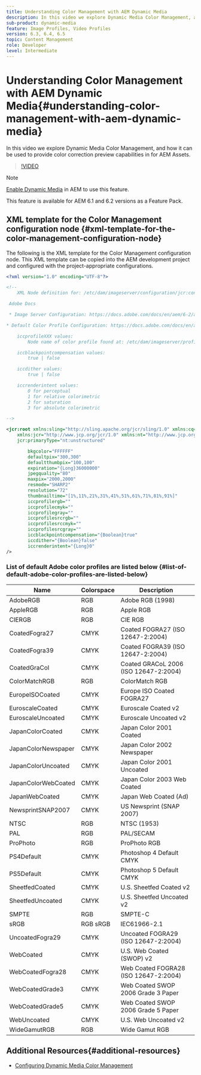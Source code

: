 ```yaml
---
title: Understanding Color Management with AEM Dynamic Media
description: In this video we explore Dynamic Media Color Management, and how it can be used to provide color correction preview capabilities in for AEM Assets.
sub-product: dynamic-media
feature: Image Profiles, Video Profiles
version: 6.3, 6.4, 6.5
topic: Content Management
role: Developer
level: Intermediate
---
```


# Understanding Color Management with AEM Dynamic Media{#understanding-color-management-with-aem-dynamic-media}

In this video we explore Dynamic Media Color Management, and how it can be used to provide color correction preview capabilities in for AEM Assets.

>[!VIDEO](https://video.tv.adobe.com/v/16792/?quality=9&learn=on)

>[!NOTE]
>
>[Enable Dynamic Media](https://experienceleague.adobe.com/docs/experience-manager-release-information/aem-release-updates/previous-updates/aem-previous-versions.html) in AEM to use this feature.

This feature is available for AEM 6.1 and 6.2 versions as a Feature Pack.

## XML template for the Color Management configuration node {#xml-template-for-the-color-management-configuration-node}

The following is the XML template for the Color Management configuration node. This XML template can be copied into the AEM development project and configured with the project-appropriate configurations.

```xml
<?xml version="1.0" encoding="UTF-8"?>

<!--
    XML Node definition for: /etc/dam/imageserver/configuration/jcr:content/settings

 Adobe Docs

 * Image Server Configuration: https://docs.adobe.com/docs/en/aem/6-2/administer/content/dynamic-media/config-dynamic.html#Configuring%20Dynamic%20Media%20Image%20Settings

* Default Color Profile Configuration: https://docs.adobe.com/docs/en/aem/6-1/administer/content/dynamic-media/config-dynamic.html#Configuring%20the%20default%20color%20profiles

    iccprofileXXX values:
        Node name of color profile found at: /etc/dam/imageserver/profiles

    iccblackpointcompensation values:
        true | false

    iccdither values:
        true | false

    iccrenderintent values:
        0 for perceptual
        1 for relative colorimetric
        2 for saturation
        3 for absolute colorimetric

-->

<jcr:root xmlns:sling="http://sling.apache.org/jcr/sling/1.0" xmlns:cq="http://www.day.com/jcr/cq/1.0"
    xmlns:jcr="http://www.jcp.org/jcr/1.0" xmlns:nt="http://www.jcp.org/jcr/nt/1.0"
    jcr:primaryType="nt:unstructured"

        bkgcolor="FFFFFF"
        defaultpix="300,300"
        defaultthumbpix="100,100"
        expiration="{Long}36000000"
        jpegquality="80"
        maxpix="2000,2000"
        resmode="SHARP2"
        resolution="72"
        thumbnailtime="[1%,11%,21%,31%,41%,51%,61%,71%,81%,91%]"
        iccprofilergb=""
        iccprofilecmyk=""
        iccprofilegray=""
        iccprofilesrcrgb=""
        iccprofilesrccmyk=""
        iccprofilesrcgray=""
        iccblackpointcompensation="{Boolean}true"
        iccdither="{Boolean}false"
        iccrenderintent="{Long}0"
/>

```

### List of default Adobe color profiles are listed below {#list-of-default-adobe-color-profiles-are-listed-below}

| Name                | Colorspace | Description                           |
| ------------------- | ---------- | ------------------------------------- |
| AdobeRGB            | RGB        | Adobe RGB (1998)                      |
| AppleRGB            | RGB        | Apple RGB                             |
| CIERGB              | RGB        | CIE RGB                               |
| CoatedFogra27       | CMYK       | Coated FOGRA27 (ISO 12647-2:2004)     |
| CoatedFogra39       | CMYK       | Coated FOGRA39 (ISO 12647-2:2004)     |
| CoatedGraCol        | CMYK       | Coated GRACoL 2006 (ISO 12647-2:2004) |
| ColorMatchRGB       | RGB        | ColorMatch RGB                        |
| EuropeISOCoated     | CMYK       | Europe ISO Coated FOGRA27             |
| EuroscaleCoated     | CMYK       | Euroscale Coated v2                   |
| EuroscaleUncoated   | CMYK       | Euroscale Uncoated v2                 |
| JapanColorCoated    | CMYK       | Japan Color 2001 Coated               |
| JapanColorNewspaper | CMYK       | Japan Color 2002 Newspaper            |
| JapanColorUncoated  | CMYK       | Japan Color 2001 Uncoated             |
| JapanColorWebCoated | CMYK       | Japan Color 2003 Web Coated           |
| JapanWebCoated      | CMYK       | Japan Web Coated (Ad)                 |
| NewsprintSNAP2007   | CMYK       | US Newsprint (SNAP 2007)              |
| NTSC                | RGB        | NTSC (1953)                           |
| PAL                 | RGB        | PAL/SECAM                             |
| ProPhoto            | RGB        | ProPhoto RGB                          |
| PS4Default          | CMYK       | Photoshop 4 Default CMYK              |
| PS5Default          | CMYK       | Photoshop 5 Default CMYK              |
| SheetfedCoated      | CMYK       | U.S. Sheetfed Coated v2               |
| SheetfedUncoated    | CMYK       | U.S. Sheetfed Uncoated v2             |
| SMPTE               | RGB        | SMPTE-C                               |
| sRGB                | RGB sRGB   | IEC61966-2.1                          |
| UncoatedFogra29     | CMYK       | Uncoated FOGRA29 (ISO 12647-2:2004)   |
| WebCoated           | CMYK       | U.S. Web Coated (SWOP) v2             |
| WebCoatedFogra28    | CMYK       | Web Coated FOGRA28 (ISO 12647-2:2004) |
| WebCoatedGrade3     | CMYK       | Web Coated SWOP 2006 Grade 3 Paper    |
| WebCoatedGrade5     | CMYK       | Web Coated SWOP 2006 Grade 5 Paper    |
| WebUncoated         | CMYK       | U.S. Web Uncoated v2                  |
| WideGamutRGB        | RGB        | Wide Gamut RGB                        |

## Additional Resources{#additional-resources}

* [Configuring Dynamic Media Color Management](https://helpx.adobe.com/experience-manager/6-5/assets/using/config-dynamic.html#ConfiguringDynamicMediaColorManagement)
